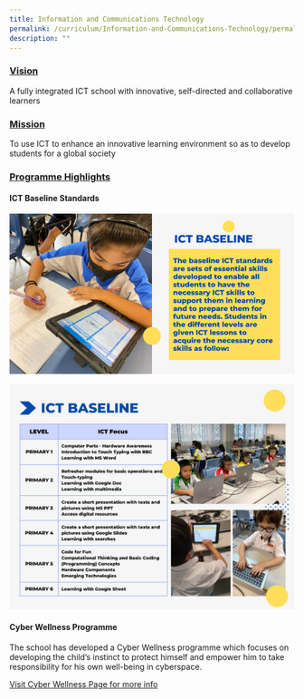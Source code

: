 ```yaml
---
title: Information and Communications Technology
permalink: /curriculum/Information-and-Communications-Technology/permalink/
description: ""
---
```

### **<u>Vision</u>**

A fully integrated ICT school with innovative, self-directed and collaborative learners

### **<u>Mission</u>**
To use ICT to enhance an innovative learning environment so as to develop students for a global society
### **<u>Programme Highlights</u>**

#### **ICT Baseline Standards**

![](/images/ICT1.png)

![](/images/Curriculum/2023/ICT/ICT%20@%20UPS%20(2800%20×%201500%20px)%20(2800%20×%202800%20px).jpg)

#### **Cyber Wellness Programme**

The school has developed a Cyber Wellness programme which focuses on developing the child’s instinct to protect himself and empower him to take responsibility for his own well-being in cyberspace.

[Visit Cyber Wellness Page for more info](/co-curriculum-programme/Cyber-Wellness-Programme/permalink/)